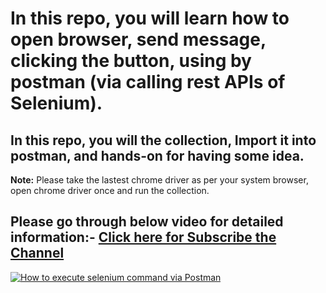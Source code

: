 # In this repo, you will learn how to open browser, send message, clicking the button, using by postman (via calling rest APIs of Selenium).

## In this repo, you will the collection, Import it into postman, and hands-on for having some idea.
**Note:** Please take the lastest chrome driver as per your system browser, open chrome driver once and run the collection.

## Please go through below video for detailed information:- [Click here for Subscribe the Channel](https://www.youtube.com/channel/UCLTE4_DaxM3w2pqjIrnkO8A?sub_confirmation=1)
[![How to execute selenium command via Postman](https://i.ytimg.com/vi/nihaRaacNoE/maxresdefault.jpg)](
https://www.youtube.com/watch?v=nihaRaacNoE "AutomateWithChromeDriverAndPostman")
